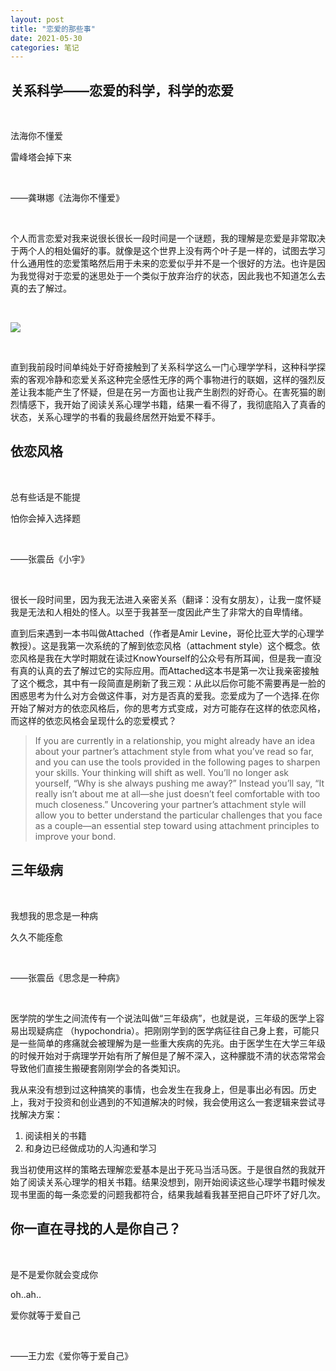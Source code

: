 ```yaml
---
layout: post
title: "恋爱的那些事"
date: 2021-05-30
categories: 笔记
---
```


## 关系科学——恋爱的科学，科学的恋爱

<div class="middle-text">

<br>

法海你不懂爱

雷峰塔会掉下来

<br>

——龚琳娜《法海你不懂爱》

<br>

</div>

个人而言恋爱对我来说很长很长一段时间是一个谜题，我的理解是恋爱是非常取决于两个人的相处偏好的事。就像是这个世界上没有两个叶子是一样的，试图去学习什么通用性的恋爱策略然后用于未来的恋爱似乎并不是一个很好的方法。也许是因为我觉得对于恋爱的迷思处于一个类似于放弃治疗的状态，因此我也不知道怎么去真的去了解过。

<br>

![](https://pic2.zhimg.com/v2-faeb3958d83b4246f21cc95468bdf92f_720w.jpg?source=172ae18b)

<br>

直到我前段时间单纯处于好奇接触到了关系科学这么一门心理学学科，这种科学探索的客观冷静和恋爱关系这种完全感性无序的两个事物进行的联姻，这样的强烈反差让我本能产生了怀疑，但是在另一方面也让我产生剧烈的好奇心。在害死猫的剧烈情感下，我开始了阅读关系心理学书籍，结果一看不得了，我彻底陷入了真香的状态，关系心理学的书看的我最终居然开始爱不释手。

## 依恋风格

<div class="middle-text">

<br>

总有些话是不能提

怕你会掉入选择题

<br>

——张震岳《小宇》

<br>

</div>

很长一段时间里，因为我无法进入亲密关系（翻译：没有女朋友），让我一度怀疑我是无法和人相处的怪人。以至于我甚至一度因此产生了非常大的自卑情绪。

直到后来遇到一本书叫做Attached（作者是Amir Levine，哥伦比亚大学的心理学教授）。这是我第一次系统的了解到依恋风格（attachment style）这个概念。依恋风格是我在大学时期就在读过KnowYourself的公众号有所耳闻，但是我一直没有真的认真的去了解过它的实际应用。而Attached这本书是第一次让我亲密接触了这个概念，其中有一段简直是刷新了我三观：从此以后你可能不需要再是一脸的困惑思考为什么对方会做这件事，对方是否真的爱我。恋爱成为了一个选择.在你开始了解对方的依恋风格后，你的思考方式变成，对方可能存在这样的依恋风格，而这样的依恋风格会呈现什么的恋爱模式？

> If you are currently in a relationship, you might already have an idea about your partner’s attachment style from what you’ve read so far, and you can use the tools provided in the following pages to sharpen your skills. Your thinking will shift as well. You’ll no longer ask yourself, “Why is she always pushing me away?” Instead you’ll say, “It really isn’t about me at all—she just doesn’t feel comfortable with too much closeness.” Uncovering your partner’s attachment style will allow you to better understand the particular challenges that you face as a couple—an essential step toward using attachment principles to improve your bond.

## 三年级病

<div class="middle-text">

<br>

我想我的思念是一种病

久久不能痊愈

<br>

——张震岳《思念是一种病》

<br>

</div>

医学院的学生之间流传有一个说法叫做“三年级病”，也就是说，三年级的医学上容易出现疑病症 （hypochondria）。把刚刚学到的医学病征往自己身上套，可能只是一些简单的疼痛就会被理解为是一些重大疾病的先兆。由于医学生在大学三年级的时候开始对于病理学开始有所了解但是了解不深入，这种朦胧不清的状态常常会导致他们直接生搬硬套刚刚学会的各类知识。

我从来没有想到过这种搞笑的事情，也会发生在我身上，但是事出必有因。历史上，我对于投资和创业遇到的不知道解决的时候，我会使用这么一套逻辑来尝试寻找解决方案：

1. 阅读相关的书籍
2. 和身边已经做成功的人沟通和学习

我当初使用这样的策略去理解恋爱基本是出于死马当活马医。于是很自然的我就开始了阅读关系心理学的相关书籍。结果没想到，刚开始阅读这些心理学书籍时候发现书里面的每一条恋爱的问题我都符合，结果我越看我甚至把自己吓坏了好几次。

## 你一直在寻找的人是你自己？

<div class="middle-text">

<br>

是不是爱你就会变成你

oh..ah..

爱你就等于爱自己

<br>

——王力宏《爱你等于爱自己》

<br>

</div>